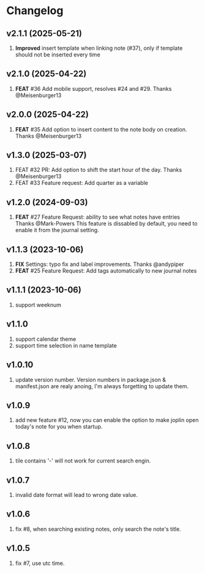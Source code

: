 # Changelog

## v2.1.1 (2025-05-21)
1. **Improved** insert template when linking note (#37), only if template should not be inserted every time

## v2.1.0 (2025-04-22)
1. **FEAT** #36 Add mobile support, resolves #24 and #29. Thanks @Meisenburger13

## v2.0.0 (2025-04-22)
1. **FEAT** #35 Add option to insert content to the note body on creation. Thanks @Meisenburger13

## v1.3.0 (2025-03-07)

1. FEAT #32 PR: Add option to shift the start hour of the day. Thanks @Meisenburger13
2. FEAT #33 Feature request: Add quarter as a variable

## v1.2.0 (2024-09-03)

1. **FEAT** #27 Feature Request: ability to see what notes have entries Thanks @Mark-Powers
    This feature is dissabled by default, you need to enable it from the journal setting.

## v1.1.3 (2023-10-06)
1. **FIX** Settings: typo fix and label improvements. Thanks @andypiper
2. **FEAT** #25 Feature Request: Add tags automatically to new journal notes

## v1.1.1 (2023-10-06)

1. support weeknum


## v1.1.0

1. support calendar theme
2. support time selection in name template

## v1.0.10

1. update version number. Version numbers in package.json & manifest.json are realy anoing, I'm always forgetting to update them.

## v1.0.9

1. add new feature #12, now you can enable the option to make joplin open today's note for you when startup.

## v1.0.8

1. tile contains '-' will not work for current search engin.

## v1.0.7

1. invalid date format will lead to wrong date value.

## v1.0.6

1. fix #8, when searching existing notes, only search the note's title.

## v1.0.5

1. fix #7, use utc time.
